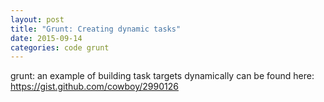 ```yaml
---
layout: post
title: "Grunt: Creating dynamic tasks"
date: 2015-09-14
categories: code grunt
---
```

grunt: an example of building task targets dynamically can be found here: https://gist.github.com/cowboy/2990126
